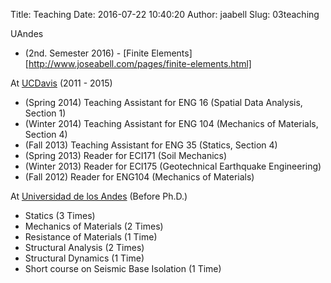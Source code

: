Title: Teaching
Date: 2016-07-22 10:40:20
Author: jaabell
Slug: 03teaching

UAndes

- (2nd. Semester 2016) - [Finite Elements][http://www.joseabell.com/pages/finite-elements.html]


At [UCDavis][] (2011 - 2015)

-   (Spring 2014) Teaching Assistant for ENG 16 (Spatial Data Analysis, Section 1)
-   (Winter 2014) Teaching Assistant for ENG 104 (Mechanics of Materials, Section 4)
-   (Fall 2013) Teaching Assistant for ENG 35 (Statics, Section 4)
-   (Spring 2013) Reader for ECI171 (Soil Mechanics)
-   (Winter 2013) Reader for ECI175 (Geotechnical Earthquake
    Engineering)
-   (Fall 2012) Reader for ENG104 (Mechanics of Materials)

At [Universidad de los Andes][] (Before Ph.D.)

-   <span style="line-height: 14px;">Statics (3 Times)</span>
-   Mechanics of Materials (2 Times)
-   Resistance of Materials (1 Time)
-   Structural Analysis (2 Times)
-   Structural Dynamics (1 Time)
-   Short course on Seismic Base Isolation (1 Time)

  [Universidad de los Andes]: http://ing.uandes.cl
  [UCDavis]: http://cee.ucdavis.edu